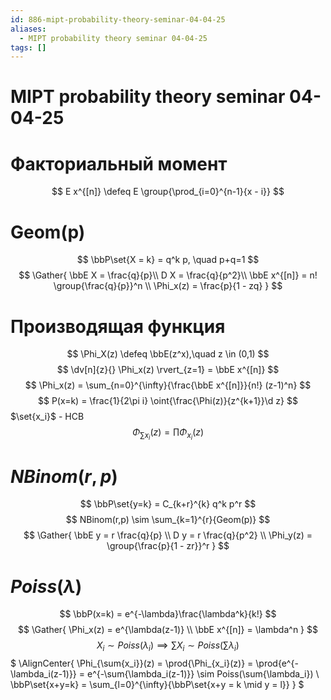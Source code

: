```yaml
---
id: 886-mipt-probability-theory-seminar-04-04-25
aliases:
  - MIPT probability theory seminar 04-04-25
tags: []
---
```


# MIPT probability theory seminar 04-04-25

# Факториальный момент
$$
E x^{[n]} \defeq E \group{\prod_{i=0}^{n-1}{x - i}}
$$

# Geom(p)
$$
\bbP\set{X = k} = q^k p, \quad p+q=1
$$
$$
\Gather{
\bbE X = \frac{q}{p}\\
D X = \frac{q}{p^2}\\
\bbE x^{[n]} = n! \group{\frac{q}{p}}^n \\
\Phi_x(z) = \frac{p}{1 - zq}
}
$$

# Производящая функция
$$
\Phi_X(z) \defeq \bbE(z^x),\quad z \in (0,1)
$$
$$
\dv[n]{z}{} \Phi_x(z) \rvert_{z=1} = \bbE x^{[n]}
$$
$$
\Phi_x(z) = \sum_{n=0}^{\infty}{\frac{\bbE x^{[n]}}{n!} (z-1)^n}
$$
$$
P(x=k) = \frac{1}{2\pi i} \oint{\frac{\Phi(z)}{z^{k+1}}\d z}
$$
$\set{x_i}$ - НСВ
 $$
\Phi_{\sum{x_i}}(z) = \prod{\Phi_{x_i}(z)}
$$

# $NBinom(r,p)$

$$
\bbP\set{y=k} = C_{k+r}^{k} q^k p^r
$$
$$
NBinom(r,p) \sim \sum_{k=1}^{r}{Geom(p)}
$$
$$
\Gather{
\bbE y = r \frac{q}{p} \\
D y = r \frac{q}{p^2} \\
\Phi_y(z) = \group{\frac{p}{1 - zr}}^r
}
$$

# $Poiss(\lambda)$
$$
\bbP(x=k) = e^{-\lambda}\frac{\lambda^k}{k!}
$$
$$
\Gather{
\Phi_x(z) = e^{\lambda(z-1)} \\
\bbE x^{[n]} = \lambda^n
}
$$
$$
X_i \sim Poiss(\lambda_i) \implies \sum{X_i} \sim Poiss(\sum{\lambda_i})
$$
$
\AlignCenter{
\Phi_{\sum{x_i}}(z) = \prod{\Phi_{x_i}(z)} = \prod{e^{-\lambda_i(z-1)}} = 
e^{-\sum{\lambda_i(z-1)}} \sim Poiss(\sum{\lambda_i}) \\
\bbP\set{x+y=k} = \sum_{l=0}^{\infty}{\bbP\set{x+y = k \mid y = l}}
}
$
